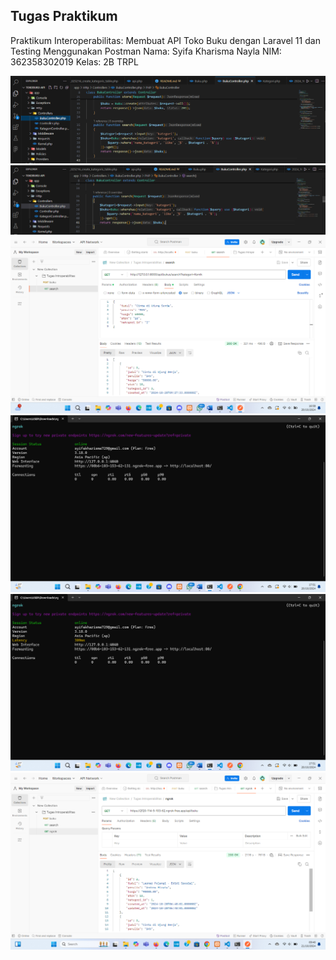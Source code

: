 ## Tugas Praktikum
Praktikum Interoperabilitas: Membuat API Toko Buku dengan Laravel 11 dan Testing Menggunakan Postman
Nama: Syifa Kharisma Nayla
NIM: 362358302019
Kelas: 2B TRPL

![alt text](<Screenshot 2024-10-20 165717.png>)
![alt text](<Screenshot 2024-10-20 165738.png>)
![alt text](<Screenshot 2024-10-20 165829.png>)
![alt text](<Screenshot 2024-10-20 175115.png>)
![alt text](<Screenshot 2024-10-20 175142.png>)
![alt text](<Screenshot 2024-10-21 094652.png>)
